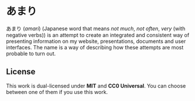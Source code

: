 # あまり

あまり (*amari*) (Japanese word that means *not much*, *not often*, *very* (with negative verbs)) is an attempt to create an integrated and consistent way of presenting information on my website, presentations, documents and user interfaces. The name is a way of describing how these attempts are most probable to turn out.

## License
This work is dual-licensed under **MIT** and **CC0 Universal**. You can choose between one of them if you use this work.
